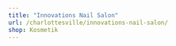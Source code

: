 ```yaml
---
title: "Innovations Nail Salon"
url: /charlottesville/innovations-nail-salon/
shop: Kosmetik
---
```

